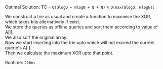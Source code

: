 Optimal Solution: TC = `O(QlogQ + NlogN + Q + N)` ≈ `O(max(QlogQ, NlogN))` <br>

We construct a trie as usual and create a function to maximise the XOR, which takes bits alternatively if exist. <br>
We store the queries as offline queries and sort them according to value of A[i]. <br>
We also sort the original array. <br>
Now we start inserting into the trie upto which will not exceed the current querie's A[i]. <br>
Then we calculate the maximum XOR upto that point. <br>

Runtime: `226ms`